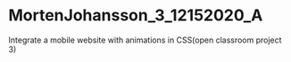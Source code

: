 # MortenJohansson_3_12152020_A
Integrate a mobile website with animations in CSS(open classroom project 3)
